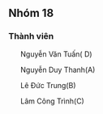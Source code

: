 <h2>Nhóm 18</h2>
<tb>
    <h3>Thành viên</h3>
    <ul>Nguyễn Văn Tuấn( D)</ul>
    <ul>Nguyễn Duy Thanh(A)</ul>
    <ul>Lê Đức Trung(B)</ul>
    <ul>Lâm Công Trình(C)</ul>
</tb>
